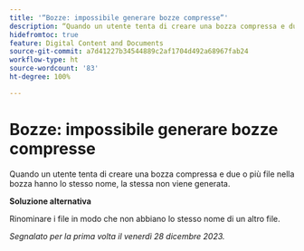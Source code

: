 ```yaml
---
title: '“Bozze: impossibile generare bozze compresse”'
description: “Quando un utente tenta di creare una bozza compressa e due o più file nella bozza hanno lo stesso nome, la stessa non viene generata.”
hidefromtoc: true
feature: Digital Content and Documents
source-git-commit: a7d41227b34544889c2af1704d492a68967fab24
workflow-type: ht
source-wordcount: '83'
ht-degree: 100%

---
```



# Bozze: impossibile generare bozze compresse

<!--WF and WFP TOCs-->

Quando un utente tenta di creare una bozza compressa e due o più file nella bozza hanno lo stesso nome, la stessa non viene generata.

**Soluzione alternativa**

Rinominare i file in modo che non abbiano lo stesso nome di un altro file.

_Segnalato per la prima volta il venerdì 28 dicembre 2023._
